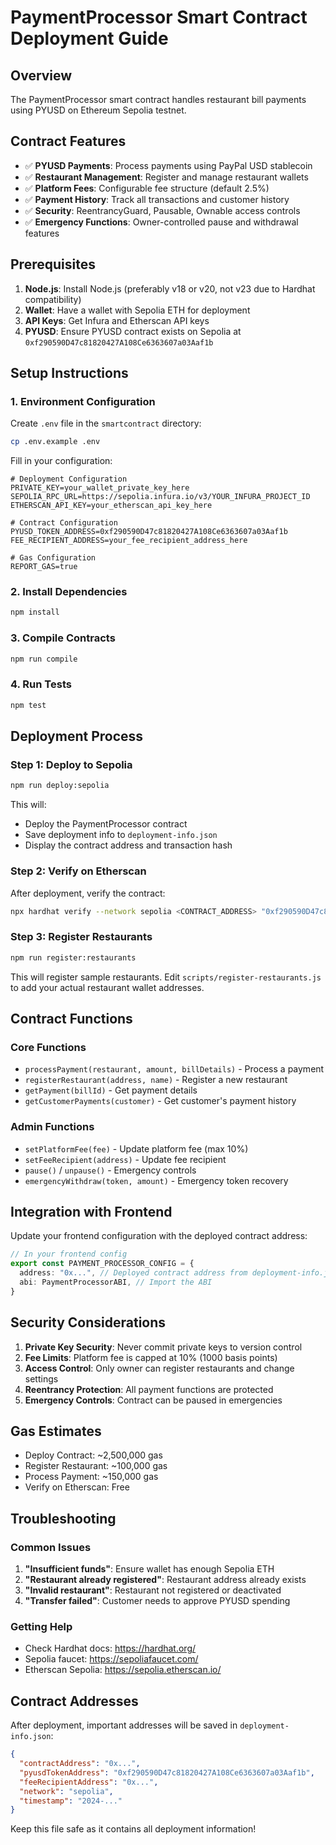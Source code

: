 # PaymentProcessor Smart Contract Deployment Guide

## Overview

The PaymentProcessor smart contract handles restaurant bill payments using PYUSD on Ethereum Sepolia testnet.

## Contract Features

- ✅ **PYUSD Payments**: Process payments using PayPal USD stablecoin
- ✅ **Restaurant Management**: Register and manage restaurant wallets
- ✅ **Platform Fees**: Configurable fee structure (default 2.5%)
- ✅ **Payment History**: Track all transactions and customer history
- ✅ **Security**: ReentrancyGuard, Pausable, Ownable access controls
- ✅ **Emergency Functions**: Owner-controlled pause and withdrawal features

## Prerequisites

1. **Node.js**: Install Node.js (preferably v18 or v20, not v23 due to Hardhat compatibility)
2. **Wallet**: Have a wallet with Sepolia ETH for deployment
3. **API Keys**: Get Infura and Etherscan API keys
4. **PYUSD**: Ensure PYUSD contract exists on Sepolia at `0xf290590D47c81820427A108Ce6363607a03Aaf1b`

## Setup Instructions

### 1. Environment Configuration

Create `.env` file in the `smartcontract` directory:

```bash
cp .env.example .env
```

Fill in your configuration:

```env
# Deployment Configuration
PRIVATE_KEY=your_wallet_private_key_here
SEPOLIA_RPC_URL=https://sepolia.infura.io/v3/YOUR_INFURA_PROJECT_ID
ETHERSCAN_API_KEY=your_etherscan_api_key_here

# Contract Configuration
PYUSD_TOKEN_ADDRESS=0xf290590D47c81820427A108Ce6363607a03Aaf1b
FEE_RECIPIENT_ADDRESS=your_fee_recipient_address_here

# Gas Configuration
REPORT_GAS=true
```

### 2. Install Dependencies

```bash
npm install
```

### 3. Compile Contracts

```bash
npm run compile
```

### 4. Run Tests

```bash
npm test
```

## Deployment Process

### Step 1: Deploy to Sepolia

```bash
npm run deploy:sepolia
```

This will:
- Deploy the PaymentProcessor contract
- Save deployment info to `deployment-info.json`
- Display the contract address and transaction hash

### Step 2: Verify on Etherscan

After deployment, verify the contract:

```bash
npx hardhat verify --network sepolia <CONTRACT_ADDRESS> "0xf290590D47c81820427A108Ce6363607a03Aaf1b" "<FEE_RECIPIENT_ADDRESS>"
```

### Step 3: Register Restaurants

```bash
npm run register:restaurants
```

This will register sample restaurants. Edit `scripts/register-restaurants.js` to add your actual restaurant wallet addresses.

## Contract Functions

### Core Functions

- `processPayment(restaurant, amount, billDetails)` - Process a payment
- `registerRestaurant(address, name)` - Register a new restaurant
- `getPayment(billId)` - Get payment details
- `getCustomerPayments(customer)` - Get customer's payment history

### Admin Functions

- `setPlatformFee(fee)` - Update platform fee (max 10%)
- `setFeeRecipient(address)` - Update fee recipient
- `pause()` / `unpause()` - Emergency controls
- `emergencyWithdraw(token, amount)` - Emergency token recovery

## Integration with Frontend

Update your frontend configuration with the deployed contract address:

```typescript
// In your frontend config
export const PAYMENT_PROCESSOR_CONFIG = {
  address: "0x...", // Deployed contract address from deployment-info.json
  abi: PaymentProcessorABI, // Import the ABI
}
```

## Security Considerations

1. **Private Key Security**: Never commit private keys to version control
2. **Fee Limits**: Platform fee is capped at 10% (1000 basis points)
3. **Access Control**: Only owner can register restaurants and change settings
4. **Reentrancy Protection**: All payment functions are protected
5. **Emergency Controls**: Contract can be paused in emergencies

## Gas Estimates

- Deploy Contract: ~2,500,000 gas
- Register Restaurant: ~100,000 gas  
- Process Payment: ~150,000 gas
- Verify on Etherscan: Free

## Troubleshooting

### Common Issues

1. **"Insufficient funds"**: Ensure wallet has enough Sepolia ETH
2. **"Restaurant already registered"**: Restaurant address already exists
3. **"Invalid restaurant"**: Restaurant not registered or deactivated
4. **"Transfer failed"**: Customer needs to approve PYUSD spending

### Getting Help

- Check Hardhat docs: https://hardhat.org/
- Sepolia faucet: https://sepoliafaucet.com/
- Etherscan Sepolia: https://sepolia.etherscan.io/

## Contract Addresses

After deployment, important addresses will be saved in `deployment-info.json`:

```json
{
  "contractAddress": "0x...",
  "pyusdTokenAddress": "0xf290590D47c81820427A108Ce6363607a03Aaf1b",
  "feeRecipientAddress": "0x...",
  "network": "sepolia",
  "timestamp": "2024-..."
}
```

Keep this file safe as it contains all deployment information!
